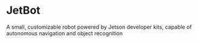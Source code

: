 # JetBot
A small, customizable robot powered by Jetson developer kits, capable of autonomous navigation and object recognition
